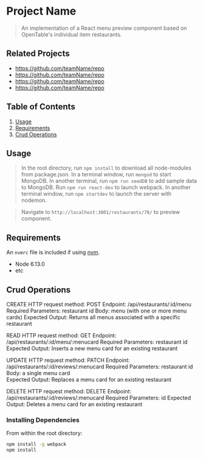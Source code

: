 # Project Name

> An implementation of a React menu preview component based on OpenTable's individual item restaurants.

## Related Projects

  - https://github.com/teamName/repo
  - https://github.com/teamName/repo
  - https://github.com/teamName/repo
  - https://github.com/teamName/repo

## Table of Contents

1. [Usage](#Usage)
2. [Requirements](#requirements)
3. [Crud Operations](#crudoperations)

## Usage

> In the root directory, run `npm install` to download all node-modules from package.json.
> In a terminal window, run `mongod` to start MongoDB. 
> In another terminal, run `npm run seedDB` to add sample data to MongoDB.
> Run `npm run react-dev` to launch webpack.
> In another terminal window, run `npm startdev` to launch the server with nodemon.

> Navigate to `http://localhost:3001/restaurants/70/` to preview component.

## Requirements

An `nvmrc` file is included if using [nvm](https://github.com/creationix/nvm).

- Node 6.13.0
- etc

## Crud Operations

CREATE
HTTP request method: POST
Endpoint: /api/restaurants/:id/menu
Required Parameters: restaurant id 
Body: menu (with one or more menu cards) 
Expected Output: Returns all menus associated with a specific restaurant

READ
HTTP request method: GET
Endpoint: /api/restaurants/:id/menu/:menucard
Required Parameters: restaurant id 
Expected Output: Inserts a new menu card for an existing restaurant 

UPDATE
HTTP request method: PATCH
Endpoint: /api/restaurants/:id/reviews/:menucard
Required Parameters: restaurant id
Body: a single menu card  
Expected Output: Replaces a menu card for an existing restaurant 

DELETE
HTTP request method: DELETE
Endpoint: /api/restaurants/:id/reviews/:menucard
Required Parameters: id
Expected Output: Deletes a menu card for an existing restaurant 

### Installing Dependencies

From within the root directory:

```sh
npm install -g webpack
npm install
```

